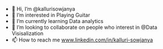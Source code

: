 - 👋 Hi, I’m @kallurisowjanya
- 👀 I’m interested in  Playing Guitar
- 🌱 I’m currently learning Data analytics
- 💞️ I’m looking to collaborate on people who interest in @Data Visisalization 
- 📫 How to reach me www.linkedin.com/in/kalluri-sowjanya

<!---
kallurisowjanya/kallurisowjanya is a ✨ special ✨ repository because its `README.md` (this file) appears on your GitHub profile.
You can click the Preview link to take a look at your changes.
--->
